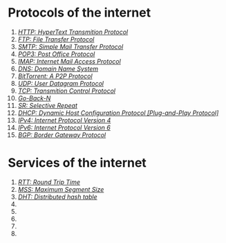 # Protocols of the internet 
1. _[HTTP: HyperText Transmition Protocol](https://en.wikipedia.org/wiki/Hypertext_Transfer_Protocol)_
2. _[FTP: File Transfer Protocol](https://en.wikipedia.org/wiki/File_Transfer_Protocol)_
3. _[SMTP: Simple Mail Transfer Protocol](https://en.wikipedia.org/wiki/Simple_Mail_Transfer_Protocol)_
4. _[POP3: Post Office Protocol](https://en.wikipedia.org/wiki/Post_Office_Protocol)_
5. _[IMAP: Internet Mail Access Protocol](https://en.wikipedia.org/wiki/Internet_Message_Access_Protocol)_
6. _[DNS: Domain Name System](https://en.wikipedia.org/wiki/Domain_Name_System)_
7. _[BitTorrent: A P2P Protocol ](https://en.wikipedia.org/wiki/BitTorrent)_
8. _[UDP: User Datagram Protocol](https://en.wikipedia.org/wiki/User_Datagram_Protocol)_
9. _[TCP: Transmition Control Protocol](https://en.wikipedia.org/wiki/Transmission_Control_Protocol)_
10. _[Go-Back-N](https://en.wikipedia.org/wiki/Go-Back-N_ARQ)_
11. _[SR: Selective Repeat](https://en.wikipedia.org/wiki/Selective_Repeat_ARQ)_
12. _[DHCP: Dynamic Host Configuration Protocol [Plug-and-Play Protocol]](https://en.wikipedia.org/wiki/Dynamic_Host_Configuration_Protocol)_
13. _[IPv4: Internet Protocol Version 4](https://en.wikipedia.org/wiki/IPv4)_
14. _[IPv6: Internet Protocol Version 6](https://en.wikipedia.org/wiki/IPv6)_
15. _[BGP: Border Gateway Protocol](https://en.wikipedia.org/wiki/Border_Gateway_Protocol)_

# Services of the internet 
1. _[RTT: Round Trip Time](https://en.wikipedia.org/wiki/Round-trip_delay_time)_
2. _[MSS: Maximum Segment Size](https://en.wikipedia.org/wiki/Maximum_segment_size)_
3. _[DHT: Distributed hash table](https://en.wikipedia.org/wiki/Distributed_hash_table)_
4. _[]()_
5. _[]()_
6. _[]()_
7. _[]()_
8. _[]()_
